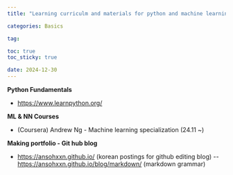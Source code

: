 ```yaml
---
title: "Learning curriculm and materials for python and machine learning"

categories: Basics

tag: 

toc: true
toc_sticky: true

date: 2024-12-30
---
```

**Python Fundamentals**
- https://www.learnpython.org/



**ML & NN Courses**
- (Coursera) Andrew Ng - Machine learning specialization (24.11 ~)




**Making portfolio - Git hub blog**

- https://ansohxxn.github.io/ (korean postings for github editing blog)
-- https://ansohxxn.github.io/blog/markdown/ (markdown grammar)
